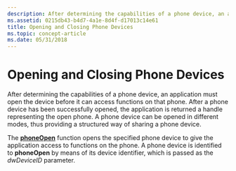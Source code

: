 ```yaml
---
description: After determining the capabilities of a phone device, an application must open the device before it can access functions on that phone.
ms.assetid: 0215db43-b4d7-4a1e-8d4f-d17013c14e61
title: Opening and Closing Phone Devices
ms.topic: concept-article
ms.date: 05/31/2018
---
```


# Opening and Closing Phone Devices

After determining the capabilities of a phone device, an application must open the device before it can access functions on that phone. After a phone device has been successfully opened, the application is returned a handle representing the open phone. A phone device can be opened in different modes, thus providing a structured way of sharing a phone device.

The [**phoneOpen**](/windows/desktop/api/Tapi/nf-tapi-phoneopen) function opens the specified phone device to give the application access to functions on the phone. A phone device is identified to **phoneOpen** by means of its device identifier, which is passed as the *dwDeviceID* parameter.

 

 



